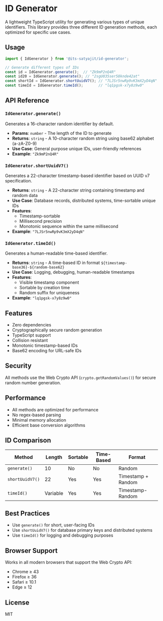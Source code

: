 # ID Generator

A lightweight TypeScript utility for generating various types of unique identifiers. This library provides three different ID generation methods, each optimized for specific use cases.


## Usage

```typescript
import { IdGenerator } from '@its-satyajit/id-generator';

// Generate different types of IDs
const id = IdGenerator.generate();  // "Zk9mP2nQ4R"
const id20 = IdGenerator.generate(); // "2sgU035ser58knde42at"           
const shortId = IdGenerator.shortUuidV7(); // "7LJSr5nwRp9vK3mX2yD4qN"
const timeId = IdGenerator.timeId();       // "lq1pgsk-x7y8z9w0"
```

## API Reference

### `IdGenerator.generate()`

Generates a 16-character random identifier by default.

- **Params**: `number` - The length of the ID to generate
- **Returns**: `string` - A 10-character random string using base62 alphabet (a-zA-Z0-9)
- **Use Case**: General purpose unique IDs, user-friendly references
- **Example**: `"Zk9mP2nQ4R"`

### `IdGenerator.shortUuidV7()`

Generates a 22-character timestamp-based identifier based on UUID v7 specification.

- **Returns**: `string` - A 22-character string containing timestamp and random data
- **Use Case**: Database records, distributed systems, time-sortable unique IDs
- **Features**:
  - Timestamp-sortable
  - Millisecond precision
  - Monotonic sequence within the same millisecond
- **Example**: `"7LJSr5nwRp9vK3mX2yD4qN"`

### `IdGenerator.timeId()`

Generates a human-readable time-based identifier.

- **Returns**: `string` - A time-based ID in format `${timestamp-base36}-${random-base62}`
- **Use Case**: Logging, debugging, human-readable timestamps
- **Features**:
  - Visible timestamp component
  - Sortable by creation time
  - Random suffix for uniqueness
- **Example**: `"lq1pgsk-x7y8z9w0"`

## Features

- Zero dependencies
- Cryptographically secure random generation
- TypeScript support
- Collision resistant
- Monotonic timestamp-based IDs
- Base62 encoding for URL-safe IDs

## Security

All methods use the Web Crypto API (`crypto.getRandomValues()`) for secure random number generation.

## Performance

- All methods are optimized for performance
- No regex-based parsing
- Minimal memory allocation
- Efficient base conversion algorithms

## ID Comparison

| Method | Length | Sortable | Time-Based | Format |
|--------|---------|-----------|------------|---------|
| `generate()` | 10 | No | No | Random |
| `shortUuidV7()` | 22 | Yes | Yes | Timestamp + Random |
| `timeId()` | Variable | Yes | Yes | Timestamp-Random |

## Best Practices

- Use `generate()` for short, user-facing IDs
- Use `shortUuidV7()` for database primary keys and distributed systems
- Use `timeId()` for logging and debugging purposes

## Browser Support

Works in all modern browsers that support the Web Crypto API:
- Chrome ≥ 43
- Firefox ≥ 36
- Safari ≥ 10.1
- Edge ≥ 12

## License

MIT

